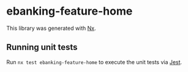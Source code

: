 # ebanking-feature-home

This library was generated with [Nx](https://nx.dev).

## Running unit tests

Run `nx test ebanking-feature-home` to execute the unit tests via [Jest](https://jestjs.io).
